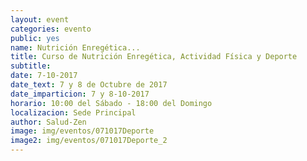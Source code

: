 ```yaml
---
layout: event
categories: evento
public: yes
name: Nutrición Enregética...
title: Curso de Nutrición Enregética, Actividad Física y Deporte
subtitle:
date: 7-10-2017
date_text: 7 y 8 de Octubre de 2017
date_imparticion: 7 y 8-10-2017
horario: 10:00 del Sábado - 18:00 del Domingo
localizacion: Sede Principal
author: Salud-Zen
image: img/eventos/071017Deporte
image2: img/eventos/071017Deporte_2
---
```

